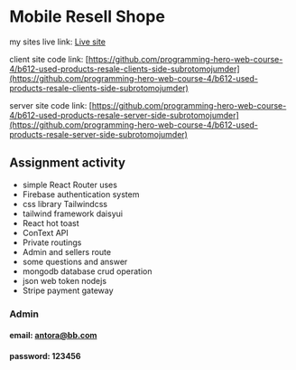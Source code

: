 Mobile Resell Shope
=======================

my sites live link: [Live site](https://mobile-resell-shope.web.app/)

client site code link: [https://github.com/programming-hero-web-course-4/b612-used-products-resale-clients-side-subrotomojumder](https://github.com/programming-hero-web-course-4/b612-used-products-resale-clients-side-subrotomojumder)

server site code link: [https://github.com/programming-hero-web-course-4/b612-used-products-resale-server-side-subrotomojumder](https://github.com/programming-hero-web-course-4/b612-used-products-resale-server-side-subrotomojumder)

## Assignment activity
- simple React Router uses
- Firebase authentication system
- css library Tailwindcss
- tailwind framework daisyui
- React hot toast
- ConText API
- Private routings
- Admin and sellers route
- some questions and answer
- mongodb database crud operation
- json web token nodejs
- Stripe payment gateway

### Admin 
#### email:  antora@bb.com
#### password: 123456